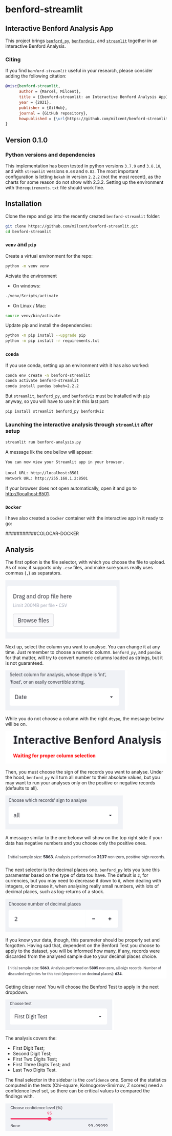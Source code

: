 # benford-streamlit

## Interactive Benford Analysis App

This project brings [`benford_py`](https://github.com/milcent/benford_py),  [`benfordviz`](https://github.com/milcent/benfordviz), and [`streamlit`](https://streamlit.io/) together in an interactive Benford Analysis.

### Citing

If you find *`benford-streamlit`* useful in your research, please consider adding the following citation:

```bibtex
@misc{benford-streamlit,
      author = {Marcel, Milcent},
      title = {{benford-streamlit: an Interactive Benford Analysis App}},
      year = {2021},
      publisher = {GitHub},
      journal = {GitHub repository},
      howpublished = {\url{https://github.com/milcent/benford-streamlit}},
}
```

## Version 0.1.0

### Python versions and dependencies

This implementation has been tested in python versions `3.7.9` and `3.8.10`, and with `streamlit` versions `0.68` and `0.82`. The most important configuration is letting `bokeh` in version `2.2.2` (not the most recent), as the charts for some reason do not show with 2.3.2. Setting up the environment with the`requirements.txt` file should work fine.

## Installation

Clone the repo and go into the recently created `benford-streamlit` folder:

```bash
git clone https://github.com/milcent/benford-streamlit.git
cd benford-streamlit
```

### `venv` and `pip`

Create a virtual environment for the repo:

```bash
python -m venv venv
```

Acivate the environment

- On windows:

```powershell
./venv/Scripts/activate
```

- On Linux / Mac:

```bash
source venv/bin/activate
```

Update pip and install the dependencies:

```bash
python -m pip install --upgrade pip
python -m pip install -r requirements.txt
```

### `conda`

If you use conda, setting up an environment with it has also worked:

```bash
conda env create -n benford-streamlit
conda activate benford-streamlit
conda install pandas bokeh=2.2.2
```

But `streamlit`, `benford_py`, and `benfordviz` must be installed with `pip` anyway, so you will have to use it in this last part:

```bash
pip install streamlit benford_py benfordviz
```

### Launching the interactive analysis through `streamlit` after setup

```bash
streamlit run benford-analysis.py
```

A message lik the one bellow will appear:

```bash
You can now view your Streamlit app in your browser.

Local URL: http://localhost:8501
Network URL: http://255.168.1.2:8501
```

If your browser does not open automatically, open it and go to [http://localhost:8501](http://localhost:8501).

### `Docker`

I have also created a `Docker` container with the interactive app in it ready to go:

###########COLOCAR-DOCKER

## Analysis

The first option is the file selector, with which you choose the file to upload. As of now, it supports only `.csv` files, and make sure yours really uses commas (`,`) as separators.

![File_uploader](figures/00_file_upload.png)

Next up, select the column you want to analyse. You can change it at any time. Just remember to choose a numeric column. `benford_py`, and `pandas` for that matter, will try to convert numeric columns loaded as strings, but it is not guaranteed.

![Column_selector](figures/01_column_selector.png)

While you do not choose a column with the right `dtype`, the message below will be on.

![Proper_Column_Warning](figures/02_waiting_column.png)

Then, you must choose the sign of the records you want to analyse. Under the hood, `benford_py` will turn all number to their absolute values, but you may want to run your analyses only on the positive or negative records (defaults to all).

![Sign_selector](figures/03_choose_sign.png)

A message similar to the one beloow will show on the top right side if your data has negative numbers and you choose only the positive ones.

![Positive_selection](figures/05_positive_sign_selection.png)

The next selector is the decimal places one. `benford_py` lets you tune this paramenter based on the type of data tou have. The default is `2`, for currencies, but you may need to decrease it down to `0`, when dealing with integers, or increase it, when analysing really small numbers, with lots of decimal places, such as log-returns of a stock.

![Decimal_selector](figures/04_choose_decimals.png)

If you know your data, though, this parameter should be properly set and forgotten. Having sad that, dependent on the Benford Test you choose to apply to the dataset, you will be informed how many, if any, records were discarded from the analysed sample due to your decimal places choice.

![Decimal_discarded](figures/06_decimal_selection.png)

Getting closer now! You will choose the Benford Test to apply in the next dropdown.

![Test_selector](figures/07_test_selector.png)

The analysis covers the:

- First Digit Test;
- Second Digit Test;
- First Two Digits Test;
- First Three Digits Test; and
- Last Two Digits Test.

The final selector in the sidebar is the `confidence` one. Some of the statistics computed in the tests (Chi-square, Kolmogorov-Smirnov, Z scores) need a confidence level set, so there can be critical values to compared the findings with.

![Confidece_selector](figures/08_confidence_selector.png)